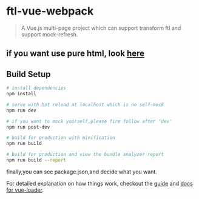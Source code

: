 # ftl-vue-webpack

> A Vue.js multi-page project which can support transform ftl and support mock-refresh.

## if you want use pure html, look [here](https://github.com/jarvan4dev/vue-multi-page)

## Build Setup

``` bash
# install dependencies
npm install

# serve with hot reload at localhost which is no self-mock
npm run dev

# if you want to mock yourself,please fire follow after 'dev'
npm run post-dev

# build for production with minification
npm run build

# build for production and view the bundle analyzer report
npm run build --report
```
finally,you can see package.json,and decide what you want.

For detailed explanation on how things work, checkout the [guide](http://vuejs-templates.github.io/webpack/) and [docs for vue-loader](http://vuejs.github.io/vue-loader).
